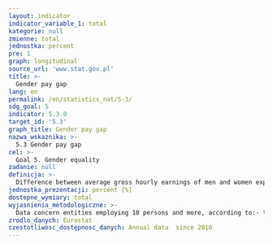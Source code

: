 ```yaml
---
layout: indicator
indicator_variable_1: total
kategorie: null
zmienne: total
jednostka: percent
pre: 1
graph: longitudinal
source_url: 'www.stat.gov.pl'
title: >-
  Gender pay gap
lang: en
permalink: /en/statistics_nat/5-3/
sdg_goal: 5
indicator: 5.3.0
target_id: '5.3'
graph_title: Gender pay gap
nazwa_wskaznika: >-
  5.3 Gender pay gap
cel: >-
  Goal 5. Gender equality
zadanie: null
definicja: >-
  Difference between average gross hourly earnings of men and women expressed as a percentage of average gross hourly earnings of men.
jednostka_prezentacji: percent [%]
dostepne_wymiary: total
wyjasnienia_metodologiczne: >-
  Data concern entities employing 10 persons and more, according to:- the Polish Classification of Activities (PKD) 2007 (sections B to S excluding section O),- until 2008 – the PKD 2004 (sections C to O excluding section L).The indicator is calculated on the basis of collected data in compliance with the methodology of earnings structure – Council Regulation (EC) No 530/1999 of 9 March 1999 concerning structural statistics on earnings and on labour costs.
zrodlo_danych: Eurostat
czestotliwosc_dostępnosc_danych: Annual data  since 2010
---
```

